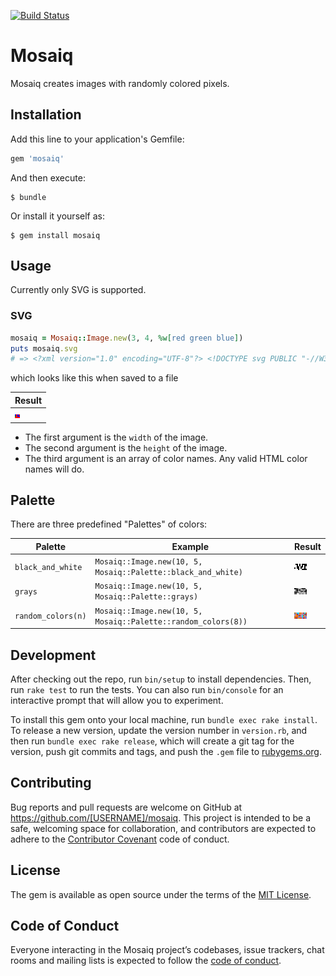 [![Build Status](https://travis-ci.org/lxxxvi/mosaiq.svg?branch=master)](https://travis-ci.org/lxxxvi/mosaiq)

# Mosaiq

Mosaiq creates images with randomly colored pixels.

## Installation

Add this line to your application's Gemfile:

```ruby
gem 'mosaiq'
```

And then execute:

    $ bundle

Or install it yourself as:

    $ gem install mosaiq

## Usage

Currently only SVG is supported.

### SVG

```ruby
mosaiq = Mosaiq::Image.new(3, 4, %w[red green blue])
puts mosaiq.svg
# => <?xml version="1.0" encoding="UTF-8"?> <!DOCTYPE svg PUBLIC "-//W3C//DTD SVG 1.1//EN" "http://www.w3.org/Graphics/SVG/1.1/DTD/svg11.dtd"> <svg width="100%" height="100%" viewBox="0 0 4 3" version="1.1" xmlns="http://www.w3.org/2000/svg"><rect x="0" y="0" width="1" height="1" style="fill: blue;"/><rect x="0" y="1" width="1" height="1" style="fill: green;"/><rect x="0" y="2" width="1" height="1" style="fill: red;"/><rect x="1" y="0" width="1" height="1" style="fill: red;"/><rect x="1" y="1" width="1" height="1" style="fill: red;"/><rect x="1" y="2" width="1" height="1" style="fill: red;"/><rect x="2" y="0" width="1" height="1" style="fill: blue;"/><rect x="2" y="1" width="1" height="1" style="fill: blue;"/><rect x="2" y="2" width="1" height="1" style="fill: red;"/><rect x="3" y="0" width="1" height="1" style="fill: red;"/><rect x="3" y="1" width="1" height="1" style="fill: blue;"/><rect x="3" y="2" width="1" height="1" style="fill: red;"/></svg>
```

which looks like this when saved to a file

| Result                                                        |
|---------------------------------------------------------------|
| ![Example mosaiq](./documentation/example_red_green_blue.svg) |

* The first argument is the `width` of the image.
* The second argument is the `height` of the image.
* The third argument is an array of color names. Any valid HTML color names will do.

## Palette

There are three predefined "Palettes" of colors:

| Palette            | Example                                                       | Result                                                                  |
|--------------------|---------------------------------------------------------------|-------------------------------------------------------------------------|
| `black_and_white`  | `Mosaiq::Image.new(10, 5, Mosaiq::Palette::black_and_white)`  | ![Example black_and_white](./documentation/example_black_and_white.svg) |
| `grays`            | `Mosaiq::Image.new(10, 5, Mosaiq::Palette::grays)`            | ![Example grays](./documentation/example_grays.svg)                     |
| `random_colors(n)` | `Mosaiq::Image.new(10, 5, Mosaiq::Palette::random_colors(8))` | ![Example random_colors](./documentation/example_random_colors_8.svg)   |


## Development

After checking out the repo, run `bin/setup` to install dependencies. Then, run `rake test` to run the tests. You can also run `bin/console` for an interactive prompt that will allow you to experiment.

To install this gem onto your local machine, run `bundle exec rake install`. To release a new version, update the version number in `version.rb`, and then run `bundle exec rake release`, which will create a git tag for the version, push git commits and tags, and push the `.gem` file to [rubygems.org](https://rubygems.org).

## Contributing

Bug reports and pull requests are welcome on GitHub at https://github.com/[USERNAME]/mosaiq. This project is intended to be a safe, welcoming space for collaboration, and contributors are expected to adhere to the [Contributor Covenant](http://contributor-covenant.org) code of conduct.

## License

The gem is available as open source under the terms of the [MIT License](https://opensource.org/licenses/MIT).

## Code of Conduct

Everyone interacting in the Mosaiq project’s codebases, issue trackers, chat rooms and mailing lists is expected to follow the [code of conduct](https://github.com/[USERNAME]/mosaiq/blob/master/CODE_OF_CONDUCT.md).
